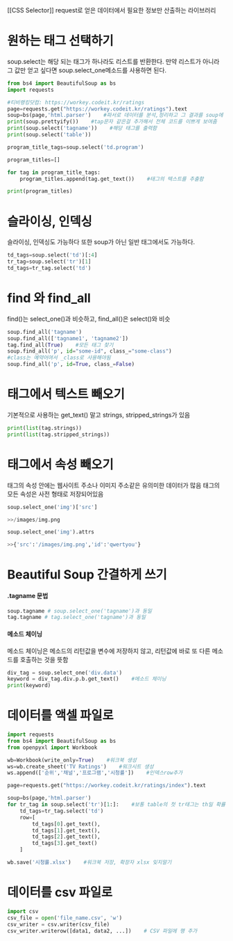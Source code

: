 
[[CSS Selector]]
request로 얻은 데이터에서 필요한 정보만 산출하는 라이브러리

# 원하는 태그 선택하기

soup.select는 해당 되는 태그가 하나라도 리스트를 반환한다.
만약 리스트가 아니라 그 값만 얻고 싶다면 soup.select_one메소드를 사용하면 된다.

```python
from bs4 import BeautifulSoup as bs
import requests            

#티비랭킹닷컴: https://workey.codeit.kr/ratings
page=requests.get("https://workey.codeit.kr/ratings").text
soup=bs(page,'html.parser')    #파서로 데이터를 분석,정리하고 그 결과를 soup에 담음
print(soup.prettyify())    #tap문자 같은걸 추가해서 전체 코드를 이쁘게 보여줌
print(soup.select('tagname'))    #해당 태그를 출력함
print(soup.select('table'))

program_title_tags=soup.select('td.program')

program_titles=[]

for tag in program_title_tags:
	program_titles.append(tag.get_text())    #태그의 텍스트를 추출함

print(program_titles)
```



# 슬라이싱, 인덱싱
슬라이싱, 인덱싱도 가능하다 또한 soup가 아닌 일반 태그에서도 가능하다.

```python
td_tags=soup.select('td')[:4]
tr_tag=soup.select('tr')[1]
td_tags=tr_tag.select('td')
```


# find 와 find_all
find()는 select_one()과 비슷하고, find_all()은 select()와 비슷

```python
soup.find_all('tagname')
soup.find_all(['tagname1', 'tagname2'])
tag.find_all(True)    #모든 태그 찾기
soup.find_all('p', id="some-id", class_="some-class")
#class는 예약어여서 _class로 사용해야됨
soup.find_all('p', id=True, class_=False)
```


# 태그에서 텍스트 빼오기
기본적으로 사용하는 get_text() 말고
strings, stripped_strings가 있음

```python
print(list(tag.strings))
print(list(tag.stripped_strings))
```


# 태그에서 속성 빼오기
태그의 속성 안에는 웹사이트 주소나 이미지 주소같은 유의미한 데이터가 많음
태그의 모든 속성은 사전 형태로 저장되어있음

```python
soup.select_one('img')['src']

>>/images/img.png

soup.select_one('img').attrs

>>{'src':'/images/img.png','id':'qwertyou'}
```


# Beautiful Soup 간결하게 쓰기

#### .tagname 문법
```python
soup.tagname # soup.select_one('tagname')과 동일
tag.tagname # tag.select_one('tagname')과 동일
```


#### 메소드 체이닝
메소드 체이닝은 메소드의 리턴값을 변수에 저장하지 않고, 
리턴값에 바로 또 다른 메소드를 호출하는 것을 뜻함

```python
div_tag = soup.select_one('div.data')
keyword = div_tag.div.p.b.get_text()    #메소드 체이닝
print(keyword)
```


# 데이터를 액셀 파일로

```python
import requests
from bs4 import BeautifulSoup as bs
from openpyxl import Workbook

wb=Workbook(write_only=True)    #워크북 생성
ws=wb.create_sheet('TV Ratings')    #워크시트 생성
ws.append(['순위','채널','프로그램','시청률'])    #인덱스row추가

page=requests.get("https://workey.codeit.kr/ratings/index").text

soup=bs(page,'html.parser')
for tr_tag in soup.select('tr')[1:]:    #보통 table의 첫 tr태그는 th일 확률이 있음 이런 경우 슬라이싱해야댐
	td_tags=tr_tag.select('td')
	row=[
		td_tags[0].get_text(),
		td_tags[1].get_text(),
		td_tags[2].get_text(),
		td_tags[3].get_text()
	]

wb.save('시청률.xlsx')    #워크북 저장, 확장자 xlsx 잊지말기
```



# 데이터를 csv 파일로
```python
import csv
csv_file = open('file_name.csv', 'w')
csv_writer = csv.writer(csv_file)
csv_writer.writerow([data1, data2, ...])    # CSV 파일에 행 추가
```
